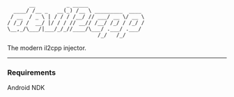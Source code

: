 ```
       __          _ _____                  
  ____/ /__ _   __(_) /__ \ _________  ____ 
 / __  / _ \ | / / / /__/ // ___/ __ \/ __ \
/ /_/ /  __/ |/ / / // __// /__/ /_/ / /_/ /
\__,_/\___/|___/_/_//____/\___/ .___/ .___/ 
                             /_/   /_/      
```

The modern il2cpp injector.

---

### Requirements

Android NDK